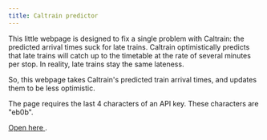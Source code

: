 ```yaml
---
title: Caltrain predictor
---
```


This little webpage is designed to fix a single problem with Caltrain: the
predicted arrival times suck for late trains.  Caltrain optimistically predicts
that late trains will catch up to the timetable at the rate of several minutes
per stop.  In reality, late trains stay the same lateness.

So, this webpage takes Caltrain's predicted train arrival times, and updates
them to be less optimistic.

The page requires the last 4 characters of an API key.  These characters are 
"eb0b".

<a href="/projects/511.html"> Open here </a>.
